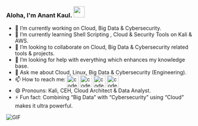 ### Aloha, I'm Anant Kaul. <img src="https://raw.githubusercontent.com/vatsa287/vatsa287/master/assets/Hi.gif?raw=true" width="30px">
<!--[![Anant Kaul's GitHub stats](https://github-readme-stats.vercel.app/api?username=anantkaul)](https://github.com/anuraghazra/github-readme-stats)-->


- 🔭 I’m currently working on Cloud, Big Data & Cybersecurity.
- 🌱 I’m currently learning Shell Scripting , Cloud & Security Tools on Kali & AWS.
- 👯 I’m looking to collaborate on Cloud, Big Data & Cybersecurity related tools & projects.
- 🤔 I’m looking for help with everything which enhances my knowledge base.
- 💬 Ask me about Cloud, Linux, Big Data & Cybersecurity (Engineering).
- 📫 How to reach me: [<img align="middle" alt="codeSTACKr | Youtube" width="32px" src="https://img.icons8.com/color/youtube" />][youtube]
                      [<img align="middle" alt="codeSTACKr | Twitter" width="32px" src="https://img.icons8.com/fluent/48/000000/twitter.png" />][twitter]
                      [<img align="middle" alt="codeSTACKr | LinkedIn" width="32px" src="https://img.icons8.com/fluent/48/000000/linkedin.png" />][linkedin]
                      [<img align="middle" alt="codeSTACKr | Instagram" width="32px" src="https://img.icons8.com/fluent/48/000000/instagram-new.png" />][instagram]
- 😄 Pronouns: Kali, CEH, Cloud Architect & Data Analyst.
- ⚡ Fun fact: Combining “Big Data” with “Cybersecurity” using “Cloud” makes it ultra powerful.

<img align="bottom" alt="GIF" src="https://github-readme-stats.vercel.app/api?username=anantkaul&show_icons=true&hide_border=true)" />

[twitter]: https://twitter.com/AnantKaul_
[youtube]: https://www.youtube.com/channel/UC7bflmCt91Om9HlBZDcTAmw
[instagram]: https://www.instagram.com/anantkaul/
[linkedin]: https://www.linkedin.com/in/anant-kaul/
